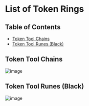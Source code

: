 # List of Token Rings
## Table of Contents
  - [Token Tool Chains](#Token-Tool-Chains)
  - [Token Tool Runes (Black)](#Token-Tool-Runes-Black)

## Token Tool Chains
![image](https://github.com/user-attachments/assets/296fc6ba-72eb-493c-b77f-ebc95796d72f)

## Token Tool Runes (Black)
![image](https://github.com/user-attachments/assets/37cd3241-bae2-4e49-809d-f5905a5e4134)
